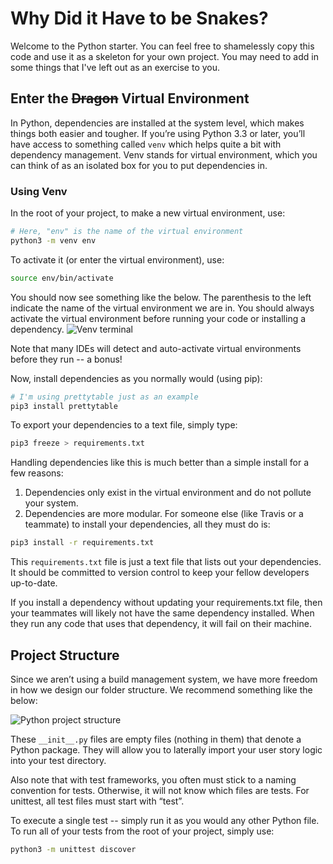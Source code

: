 # Why Did it Have to be Snakes?
Welcome to the Python starter.  You can feel free to shamelessly copy this code and use it as a skeleton for your own project.  You may need to add in some things that I've left out as an exercise to you.

## Enter the ~~Dragon~~ Virtual Environment
In Python, dependencies are installed at the system level, which makes things both easier and tougher.  If you’re using Python 3.3 or later, you’ll have access to something called `venv` which helps quite a bit with dependency management.  Venv stands for virtual environment, which you can think of as an isolated box for you to put dependencies in.

### Using Venv
In the root of your project, to make a new virtual environment, use:
```bash
# Here, "env" is the name of the virtual environment
python3 -m venv env
```

To activate it (or enter the virtual environment), use:
```bash
source env/bin/activate
```

You should now see something like the below.  The parenthesis to the left indicate the name of the virtual environment we are in.  You should always activate the virtual environment before running your code or installing a dependency.
![Venv terminal](https://github.com/mfreema1/ssw-555/img/python/venv.png)

Note that many IDEs will detect and auto-activate virtual environments before they run -- a bonus!

Now, install dependencies as you normally would (using pip):
```bash
# I'm using prettytable just as an example
pip3 install prettytable
```

To export your dependencies to a text file, simply type:
```bash
pip3 freeze > requirements.txt
```

Handling dependencies like this is much better than a simple install for a few reasons:
1. Dependencies only exist in the virtual environment and do not pollute your system.
2. Dependencies are more modular.  For someone else (like Travis or a teammate) to install your dependencies, all they must do is:
```bash
pip3 install -r requirements.txt
```

This `requirements.txt` file is just a text file that lists out your dependencies.  It should be committed to version control to keep your fellow developers up-to-date.

If you install a dependency without updating your requirements.txt file, then your teammates will likely not have the same dependency installed.  When they run any code that uses that dependency, it will fail on their machine.

## Project Structure

Since we aren’t using a build management system, we have more freedom in how we design our folder structure.  We recommend something like the below:

![Python project structure](https://github.com/mfreema1/ssw-555/img/python/project.png)

These `__init__.py` files are empty files (nothing in them) that denote a Python package.  They will allow you to laterally import your user story logic into your test directory.

Also note that with test frameworks, you often must stick to a naming convention for tests.  Otherwise, it will not know which files are tests.  For unittest, all test files must start with “test”.

To execute a single test -- simply run it as you would any other Python file.  To run all of your tests from the root of your project, simply use:
```bash
python3 -m unittest discover
```